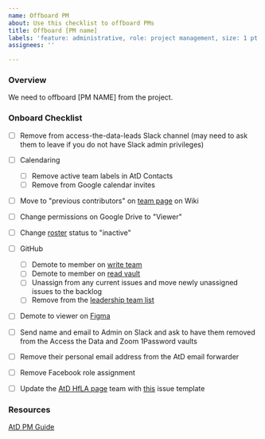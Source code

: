 ```yaml
---
name: Offboard PM
about: Use this checklist to offboard PMs
title: Offboard [PM name]
labels: 'feature: administrative, role: project management, size: 1 pt'
assignees: ''

---
```


### Overview
We need to offboard [PM NAME] from the project.

### Onboard Checklist
- [ ] Remove from access-the-data-leads Slack channel (may need to ask them to leave if you do not have Slack admin privileges) 
- [ ] Calendaring
    - [ ] Remove active team labels in AtD Contacts
    - [ ] Remove from Google calendar invites
- [ ] Move to "previous contributors" on [team page](https://github.com/hackforla/access-the-data/wiki/AtD-Team) on Wiki
- [ ] Change permissions on Google Drive to "Viewer"
- [ ] Change [roster](https://docs.google.com/spreadsheets/d/1b97Np96EimkxicW83pwnYkn7uDd7fCD5H_6F21nOkg4/edit#gid=0) status to "inactive"
- [ ] GitHub
     - [ ] Demote to member on [write team](https://github.com/orgs/hackforla/teams/access-the-data-write/members)
     - [ ] Demote to member on [read vault](https://github.com/orgs/hackforla/teams/access-the-data/members)
     - [ ] Unassign from any current issues and move newly unassigned issues to the backlog
     - [ ] Remove from the [leadership team list](https://github.com/hackforla/access-the-data/projects/1#card-84009614)
- [ ] Demote to viewer on [Figma](https://www.figma.com/files/team/966550530967927285/Access-The-Data/members?fuid=966550526030546346)
- [ ] Send name and email to Admin on Slack and ask to have them removed from the Access the Data and Zoom 1Password vaults
- [ ] Remove their personal email address from the AtD email forwarder
- [ ] Remove Facebook role assignment
- [ ] Update the [AtD HfLA page](https://www.hackforla.org/projects/access-the-data) team with [this](https://github.com/hackforla/website/issues/new?assignees=&labels=P-Feature%3A+Project+Info+and+Page%2C+role%3A+back+end%2FdevOps%2C+role%3A+front+end%2C+Size%3A+Small%2C+size%3A+0.5pt%2C+time+sensitive&template=project-profile-card-review-and-update.yml&title=Update+Project+Profile%3A+%5BProject+Name%5D) issue template


### Resources
[AtD PM Guide](https://github.com/hackforla/access-the-data/wiki/PM-Guide)
